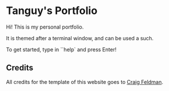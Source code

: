 # Tanguy's Portfolio

Hi! This is my personal portfolio.

It is themed after a terminal window, and can be used a such.

To get started, type in ``help` and press Enter!

## Credits

All credits for the template of this website goes to [Craig Feldman](https://github.com/craig-feldman).
